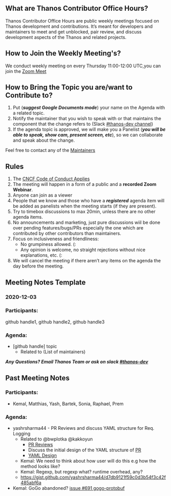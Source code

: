 ## What are Thanos Contributor Office Hours?

Thanos Contributor Office Hours are public weekly meetings focused on Thanos development and contributions. It’s meant for developers and maintainers to meet and get unblocked, pair review, and discuss development aspects of the Thanos and related projects.

## How to Join the Weekly Meeting's?

We conduct weekly meeting on every Thursday 11:00-12:00 UTC,you can join the [Zoom Meet](https://zoom.us/j/96037860612)

## How to Bring the Topic you are/want to Contribute to?

1. Put (***suggest Google Documents mode***) your name on the Agenda with a related topic.
2. Notify the maintainer that you wish to speak with or that maintains the component that the change refers to (Slack [#thanos-dev channel](https://slack.cncf.io/))
3. If the agenda topic is approved, we will make you a Panelist (***you will be able to speak, show cam, present screen, etc***), so we can collaborate and speak about the change.

Feel free to contact any of the [Maintainers](https://thanos.io/tip/thanos/maintainers.md/)

## Rules 

1. The [CNCF Code of Conduct Applies](https://github.com/cncf/foundation/blob/master/code-of-conduct.md)
2. The meeting will happen in a form of a public and a **recorded Zoom Webinar**.
3. Anyone can join as a viewer
4. People that we know and those who have a ***registered*** agenda item will be added as panelists when the meeting starts (if they are present). 
5. Try to timebox discussions to max 20min, unless there are no other agenda items.
6. No announcements and marketing, just pure discussions wiil be done over pending features/bugs/PRs especially the one which are contributed by other contributors than maintainers.
7. Focus on inclusiveness and friendliness:
      * No grumpiness allowed. (:
      * Any opinion is welcome, no straight rejections without nice explanations, etc. (:
8. We will cancel the meeting if there aren’t any items on the agenda the day before the meeting.


## Meeting Notes Template

### 2020-12-03

### Participants:

 github handle1, github handle2, github handle3

### Agenda:

* [github handle] topic
     * Related to (List of maintainers)
     
***Any Questions? Email Thanos Team or ask on slack [#thanos-dev](https://slack.cncf.io/)***

## Past Meeting Notes

### Participants:

* Kemal, Matthias, Yash, Bartek, Sonia, Raphael, Prem

### Agenda:

* yashrsharma44 - PR Reviews and discuss YAML structure for Req. Logging
     * Related to @bwplotka @kakkoyun
         * [PR Reviews]( https://github.com/grpc-ecosystem/go-grpc-middleware/pull/321)
         * Discuss the initial design of the YAML structure of [PR](https://github.com/thanos-io/thanos/pull/3361)
         * [YAML Design](https://cloud-native.slack.com/archives/CL25937SP/p1606804241340500)
     * Kemal: We need to think about how user will do this e.g how the method looks like?
     * Kemal: Regexp, but regexp what? runtime overhead, any?
     * https://gist.github.com/yashrsharma44/d7db9121f59c0d3b54f3c42f485abf6a
* Kemal: GoGo abandoned? [issue #691 gogo-protobuf](https://github.com/gogo/protobuf/issues/691)






  
















